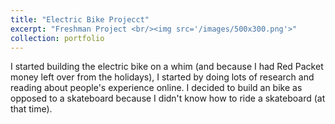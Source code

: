 ```yaml
---
title: "Electric Bike Projecct"
excerpt: "Freshman Project <br/><img src='/images/500x300.png'>"
collection: portfolio
---
```



I started building the electric bike on a whim (and because I had Red Packet money left over from the holidays), I started by doing lots of research and reading about people's experience online. I decided to build an bike as opposed to a skateboard because I didn't know how to ride a skateboard (at that time).
